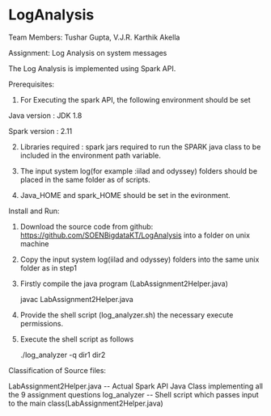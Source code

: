 # LogAnalysis

Team Members: Tushar Gupta, V.J.R. Karthik Akella

Assignment: Log Analysis on system messages

The Log Analysis is implemented using Spark API.

Prerequisites:

1. For Executing the spark API, the following environment should be set

Java version : JDK 1.8 

Spark version : 2.11 


2. Libraries required : spark jars required to run the SPARK java class to be included in the environment path variable.

3. The input system log(for example :iilad and odyssey) folders should be placed in the same folder as of scripts.
4. Java_HOME and spark_HOME should be set in the evironment.


Install and Run:

1.  Download the source code from github: https://github.com/SOENBigdataKT/LogAnalysis into a folder on unix machine
2.  Copy the input system log(iilad and odyssey) folders into the same unix folder as in step1
3.  Firstly compile the java program (LabAssignment2Helper.java)

    javac LabAssignment2Helper.java

4.  Provide the shell script (log_analyzer.sh) the necessary execute permissions.

5.  Execute the shell script as follows

    ./log_analyzer -q  dir1 dir2


Classification of Source files:

LabAssignment2Helper.java -- Actual Spark API Java Class implementing all the 9 assignment questions
log_analyzer -- Shell script which passes input to the main class(LabAssignment2Helper.java)


